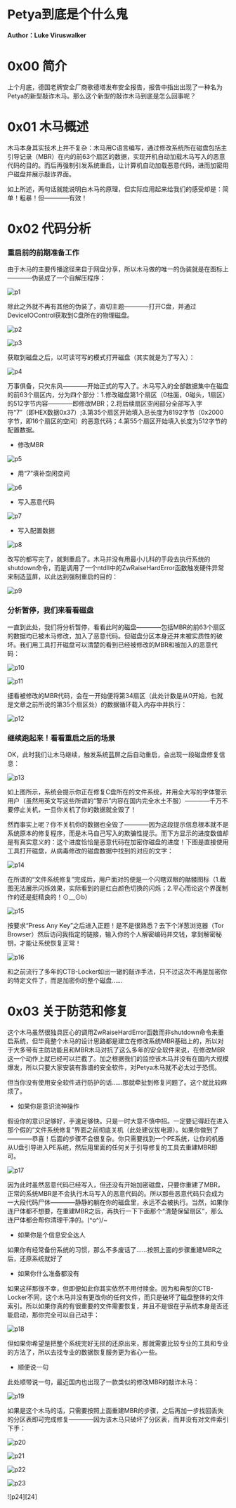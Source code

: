 # Petya到底是个什么鬼

**Author：Luke Viruswalker**

0x00 简介
=====

上个月底，德国老牌安全厂商歌德塔发布安全报告，报告中指出出现了一种名为Petya的新型敲诈木马。那么这个新型的敲诈木马到底是怎么回事呢？

0x01 木马概述
=====

木马本身其实技术上并不复杂：木马用C语言编写，通过修改系统所在磁盘包括主引导记录（MBR）在内的前63个扇区的数据，实现开机自动加载木马写入的恶意代码的目的。而后再强制引发系统重启，让计算机自动加载恶意代码，进而加密用户磁盘并展示敲诈界面。

如上所述，两句话就能说明白木马的原理，但实际应用起来给我们的感受却是：简单！粗暴！但————有效！

0x02 代码分析
=====

### 重启前的前期准备工作

由于木马的主要传播途径来自于网盘分享，所以木马做的唯一的伪装就是在图标上————伪装成了一个自解压程序：

![p1](http://drops.javaweb.org/uploads/images/d3792e3bb00e0104dd23db92ade34f0aac07c7ad.jpg)

除此之外就不再有其他的伪装了，直切主题————打开C盘，并通过DeviceIOControl获取到C盘所在的物理磁盘。

![p2](http://drops.javaweb.org/uploads/images/96a299cfeda39ac76f19862102a159693e7d7bb5.jpg)

![p3](http://drops.javaweb.org/uploads/images/d9319cfea9782a3e7dbff7937b95ad4937cc55f2.jpg)

获取到磁盘之后，以可读可写的模式打开磁盘（其实就是为了写入）：

![p4](http://drops.javaweb.org/uploads/images/1ab39177da36e8ca370cf92b7c5f7c99f997fd2d.jpg)

万事俱备，只欠东风————开始正式的写入了。木马写入的全部数据集中在磁盘的前63个扇区内，分为四个部分：1.修改磁盘第1个扇区（0柱面，0磁头，1扇区）的512字节内容————即修改MBR；2.将后续扇区空闲部分全部写入字符“7”（即HEX数据0x37）;3.第35个扇区开始填入总长度为8192字节（0x2000字节，即16个扇区的空间）的恶意代码；4.第55个扇区开始填入长度为512字节的配置数据。

*   修改MBR

![p5](http://drops.javaweb.org/uploads/images/df1eb590ae4f3d755b340ee48770665c84ca639a.jpg)

*   用“7”填补空闲空间

![p6](http://drops.javaweb.org/uploads/images/885ceedebe7f6b698b3f67c1af4dd470eefc7aa8.jpg)

*   写入恶意代码

![p7](http://drops.javaweb.org/uploads/images/23d05d88d0124d8a6ce55eb36f5b73c0065a1d81.jpg)

*   写入配置数据

![p8](http://drops.javaweb.org/uploads/images/9b57cca68a5a81844f32d7cca96b08200734a8c0.jpg)

改写的都写完了，就剩重启了。木马并没有用最小儿科的手段去执行系统的shutdown命令，而是调用了一个ntdll中的ZwRaiseHardError函数触发硬件异常来制造蓝屏，以此达到强制重启的目的：

![p9](http://drops.javaweb.org/uploads/images/44bcf70d140e567412352f36e65138575e483223.jpg)

### 分析暂停，我们来看看磁盘

一直到此处，我们将分析暂停，看看此时的磁盘————包括MBR的前63个扇区的数据均已被木马修改，加入了恶意代码。但磁盘分区本身还并未被实质性的破坏。我们用工具打开磁盘可以清楚的看到已经被修改的MBR和被加入的恶意代码：

![p10](http://drops.javaweb.org/uploads/images/35b83d9d4ff6888493aec277e5421b8480715606.jpg)

![p11](http://drops.javaweb.org/uploads/images/0a85fd265c7c1b98936bd558d52f29be777d2c5e.jpg)

细看被修改的MBR代码，会在一开始便将第34扇区（此处计数是从0开始，也就是文章之前所说的第35个扇区处）的数据循环载入内存中并执行：

![p12](http://drops.javaweb.org/uploads/images/186aa69aa20ae8efe26e207335d22ce27a378e15.jpg)

### 继续跑起来！看看重启之后的场景

OK，此时我们让木马继续，触发系统蓝屏之后自动重启，会出现一段磁盘修复信息：

![p13](http://drops.javaweb.org/uploads/images/81cef7da79c34919230a036e0c14f946ca23231c.jpg)

如上图所示，系统会提示你正在修复C盘所在的文件系统，并用全大写的字体警示用户（虽然用英文写这些所谓的“警示”内容在国内完全水土不服）————千万不要停止关机，一旦你关机了你的数据就全毁了！

然而事实上呢？你不关机你的数据也全毁了————因为这段提示信息根本就不是系统原本的修复程序，而是木马自己写入的欺骗性提示。而下方显示的进度数值却是有真实意义的：这个进度恰恰是恶意代码在加密你磁盘的进度！下图是直接使用工具打开磁盘，从病毒修改的磁盘数据中找到的对应的文字：

![p14](http://drops.javaweb.org/uploads/images/1a6bc171df227eed6c24f3c2dd701221824abc38.jpg)

在所谓的“文件系统修复”完成后，用户面对的便是一个闪瞎双眼的骷髅图标（1.截图无法展示闪烁效果，实际看到的是红白颜色切换的闪烁；2.平心而论这个界面制作的还是挺精良的！⊙﹏⊙b）

![p15](http://drops.javaweb.org/uploads/images/b47de81ad3540fa258ada51ca45f1b5202ffe0b3.jpg)

按要求“Press Any Key”之后进入正题！是不是很熟悉？去下个洋葱浏览器（Tor Browser）然后访问我指定的链接，输入你的个人解密编码并交钱，拿到解密秘钥，才能让系统恢复正常！

![p16](http://drops.javaweb.org/uploads/images/772ee2ebb1878c2cd967da351212b6e5fea47e1c.jpg)

和之前流行了多年的CTB-Locker如出一辙的敲诈手法，只不过这次不再是加密你的特定文件了，而是加密你的整个磁盘……

0x03 关于防范和修复
=====

这个木马虽然很独具匠心的调用ZwRaiseHardError函数而非shutdown命令来重启系统，但毕竟整个木马的设计思路都是建立在修改系统MBR基础上的，所以对于大多带有主防功能且和MBR木马对抗了这么多年的安全软件来说，在修改MBR这一个动作上就已经可以拦截了。加之根据我们的监控该木马并没有在国内大规模爆发，所以只要大家安装有靠谱的安全软件，对Petya木马就不必太过于恐慌。

但当你没有使用安全软件进行防护的话……那就牵扯到修复问题了。这个就比较麻烦了。

*   如果你是意识流神操作

假设你的意识足够好，手速足够快。只是一时大意不慎中招。一定要记得赶在进入那个假的“文件系统修复”界面之前彻底关机（此处建议拔电源）。如果你做到了————恭喜！后面的步骤不会很复杂。你只需要找到一个PE系统，让你的机器从U盘引导进入PE系统，然后用里面的任何关于引导修复的工具去重建MBR即可。

![p17](http://drops.javaweb.org/uploads/images/767c05215507510c068bb18bd6b9530a8ba2f404.jpg)

因为此时虽然恶意代码已经写入，但还没有开始加密磁盘，只要你重建了MBR，正常的系统MBR是不会执行木马写入的恶意代码的。所以那些恶意代码只会成为一大段代码尸体————静静的躺在你的磁盘里，永远不会被执行。当然，如果你连尸体都不想要，在重建MBR之后，再执行一下下面那个“清楚保留扇区”，那么连尸体都会帮你清理干净的。(^o^)/~

*   如果你是个信息安全达人

如果你有经常备份系统的习惯，那么不多废话了……按照上面的步骤重建MBR之后，还原系统就好了

*   如果你什么准备都没有

如果这样那很不幸，但即便如此你其实依然不用付赎金。因为和典型的CTB-Locker不同，这个木马并没有更改你的任何文件，而只是破坏了磁盘整体的文件索引。所以如果你真的有很重要的文件需要恢复，并且不是很在乎系统本身是否还能启动，那你完全可以自己动手：

![p18](http://drops.javaweb.org/uploads/images/ce6aa619189754b17d53ba8fd71f3f9d85ab14ac.jpg)

但如果你希望是把整个系统完好无损的还原出来，那就需要比较专业的工具和专业的方法了，所以去找专业的数据恢复服务更为省心一些。

*   顺便说一句

此处顺带说一句，最近国内也出现了一款类似的修改MBR的敲诈木马：

![p19](http://drops.javaweb.org/uploads/images/738b986b44f2abc192337dc7ebcdc2f4d0b22817.jpg)

如果是这个木马的话，只需要按照上面重建MBR的步骤，之后再加一步找回丢失的分区表即可完成修复————因为该木马只破坏了分区表，而并没有对文件索引下手：

![p20](http://drops.javaweb.org/uploads/images/028078fe3629f544dd8116bb2cde05c3b7ddb4a7.jpg)

![p21](http://drops.javaweb.org/uploads/images/3dbba589759380e663b2595c54e507d9f248cb59.jpg)

![p22](http://drops.javaweb.org/uploads/images/cabdc935e6d076523ee090fd43c2e561da730f00.jpg)

![p23](http://drops.javaweb.org/uploads/images/f2ca48bf39ec0563adfe4f3963494e9c5c418fc6.jpg)

![p24][24]